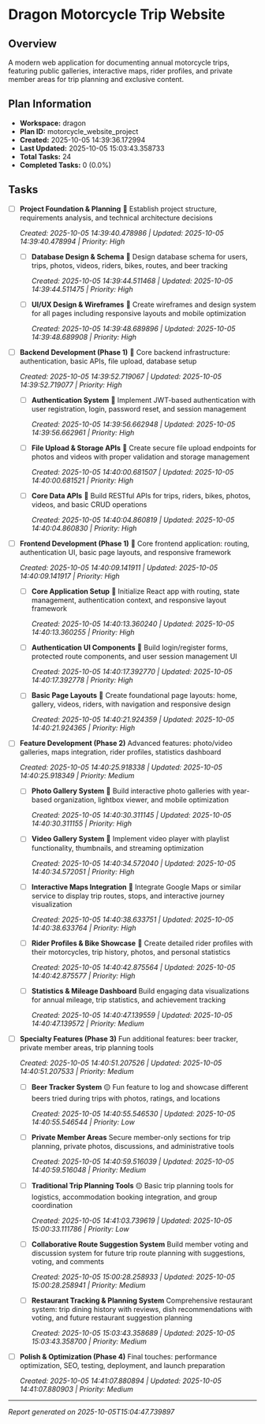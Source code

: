 # Dragon Motorcycle Trip Website

## Overview

A modern web application for documenting annual motorcycle trips, featuring public galleries, interactive maps, rider profiles, and private member areas for trip planning and exclusive content.

## Plan Information

- **Workspace:** dragon
- **Plan ID:** motorcycle_website_project
- **Created:** 2025-10-05 14:39:36.172994
- **Last Updated:** 2025-10-05 15:03:43.358733
- **Total Tasks:** 24
- **Completed Tasks:** 0 (0.0%)

## Tasks

- [ ] **Project Foundation & Planning** 🔴
  Establish project structure, requirements analysis, and technical architecture decisions
  
  *Created: 2025-10-05 14:39:40.478986 | Updated: 2025-10-05 14:39:40.478994 | Priority: High*
  
  - [ ] **Database Design & Schema** 🔴
    Design database schema for users, trips, photos, videos, riders, bikes, routes, and beer tracking
    
    *Created: 2025-10-05 14:39:44.511468 | Updated: 2025-10-05 14:39:44.511475 | Priority: High*
    

  - [ ] **UI/UX Design & Wireframes** 🔴
    Create wireframes and design system for all pages including responsive layouts and mobile optimization
    
    *Created: 2025-10-05 14:39:48.689896 | Updated: 2025-10-05 14:39:48.689908 | Priority: High*
    


- [ ] **Backend Development (Phase 1)** 🔴
  Core backend infrastructure: authentication, basic APIs, file upload, database setup
  
  *Created: 2025-10-05 14:39:52.719067 | Updated: 2025-10-05 14:39:52.719077 | Priority: High*
  
  - [ ] **Authentication System** 🔴
    Implement JWT-based authentication with user registration, login, password reset, and session management
    
    *Created: 2025-10-05 14:39:56.662948 | Updated: 2025-10-05 14:39:56.662961 | Priority: High*
    

  - [ ] **File Upload & Storage APIs** 🔴
    Create secure file upload endpoints for photos and videos with proper validation and storage management
    
    *Created: 2025-10-05 14:40:00.681507 | Updated: 2025-10-05 14:40:00.681521 | Priority: High*
    

  - [ ] **Core Data APIs** 🔴
    Build RESTful APIs for trips, riders, bikes, photos, videos, and basic CRUD operations
    
    *Created: 2025-10-05 14:40:04.860819 | Updated: 2025-10-05 14:40:04.860830 | Priority: High*
    


- [ ] **Frontend Development (Phase 1)** 🔴
  Core frontend application: routing, authentication UI, basic page layouts, and responsive framework
  
  *Created: 2025-10-05 14:40:09.141911 | Updated: 2025-10-05 14:40:09.141917 | Priority: High*
  
  - [ ] **Core Application Setup** 🔴
    Initialize React app with routing, state management, authentication context, and responsive layout framework
    
    *Created: 2025-10-05 14:40:13.360240 | Updated: 2025-10-05 14:40:13.360255 | Priority: High*
    

  - [ ] **Authentication UI Components** 🔴
    Build login/register forms, protected route components, and user session management UI
    
    *Created: 2025-10-05 14:40:17.392770 | Updated: 2025-10-05 14:40:17.392778 | Priority: High*
    

  - [ ] **Basic Page Layouts** 🔴
    Create foundational page layouts: home, gallery, videos, riders, with navigation and responsive design
    
    *Created: 2025-10-05 14:40:21.924359 | Updated: 2025-10-05 14:40:21.924365 | Priority: High*
    


- [ ] **Feature Development (Phase 2)**
  Advanced features: photo/video galleries, maps integration, rider profiles, statistics dashboard
  
  *Created: 2025-10-05 14:40:25.918338 | Updated: 2025-10-05 14:40:25.918349 | Priority: Medium*
  
  - [ ] **Photo Gallery System** 🔴
    Build interactive photo galleries with year-based organization, lightbox viewer, and mobile optimization
    
    *Created: 2025-10-05 14:40:30.311145 | Updated: 2025-10-05 14:40:30.311155 | Priority: High*
    

  - [ ] **Video Gallery System** 🔴
    Implement video player with playlist functionality, thumbnails, and streaming optimization
    
    *Created: 2025-10-05 14:40:34.572040 | Updated: 2025-10-05 14:40:34.572051 | Priority: High*
    

  - [ ] **Interactive Maps Integration** 🔴
    Integrate Google Maps or similar service to display trip routes, stops, and interactive journey visualization
    
    *Created: 2025-10-05 14:40:38.633751 | Updated: 2025-10-05 14:40:38.633764 | Priority: High*
    

  - [ ] **Rider Profiles & Bike Showcase** 🔴
    Create detailed rider profiles with their motorcycles, trip history, photos, and personal statistics
    
    *Created: 2025-10-05 14:40:42.875564 | Updated: 2025-10-05 14:40:42.875577 | Priority: High*
    

  - [ ] **Statistics & Mileage Dashboard**
    Build engaging data visualizations for annual mileage, trip statistics, and achievement tracking
    
    *Created: 2025-10-05 14:40:47.139559 | Updated: 2025-10-05 14:40:47.139572 | Priority: Medium*
    


- [ ] **Specialty Features (Phase 3)**
  Fun additional features: beer tracker, private member areas, trip planning tools
  
  *Created: 2025-10-05 14:40:51.207526 | Updated: 2025-10-05 14:40:51.207533 | Priority: Medium*
  
  - [ ] **Beer Tracker System** 🟡
    Fun feature to log and showcase different beers tried during trips with photos, ratings, and locations
    
    *Created: 2025-10-05 14:40:55.546530 | Updated: 2025-10-05 14:40:55.546544 | Priority: Low*
    

  - [ ] **Private Member Areas**
    Secure member-only sections for trip planning, private photos, discussions, and administrative tools
    
    *Created: 2025-10-05 14:40:59.516039 | Updated: 2025-10-05 14:40:59.516048 | Priority: Medium*
    

  - [ ] **Traditional Trip Planning Tools** 🟡
    Basic trip planning tools for logistics, accommodation booking integration, and group coordination
    
    *Created: 2025-10-05 14:41:03.739619 | Updated: 2025-10-05 15:00:33.111786 | Priority: Low*
    

  - [ ] **Collaborative Route Suggestion System**
    Build member voting and discussion system for future trip route planning with suggestions, voting, and comments
    
    *Created: 2025-10-05 15:00:28.258933 | Updated: 2025-10-05 15:00:28.258941 | Priority: Medium*
    

  - [ ] **Restaurant Tracking & Planning System**
    Comprehensive restaurant system: trip dining history with reviews, dish recommendations with voting, and future restaurant suggestion planning
    
    *Created: 2025-10-05 15:03:43.358689 | Updated: 2025-10-05 15:03:43.358700 | Priority: Medium*
    


- [ ] **Polish & Optimization (Phase 4)**
  Final touches: performance optimization, SEO, testing, deployment, and launch preparation
  
  *Created: 2025-10-05 14:41:07.880894 | Updated: 2025-10-05 14:41:07.880903 | Priority: Medium*
  

---
*Report generated on 2025-10-05T15:04:47.739897*